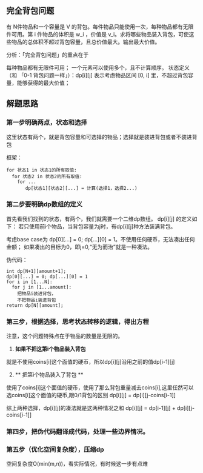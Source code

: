 ## 完全背包问题
有 N件物品和一个容量是 V 的背包。每件物品只能使用一次，每种物品都有无限件可用。第 i 件物品的体积是 w_i ，价值是 v_i。求将哪些物品装入背包，可使这些物品的总体积不超过背包容量，且总价值最大。输出最大价值。

分析：「完全背包问题」的重点在于

每种物品都有无限件可用；
一个元素可以使用多个，且不计算顺序。
状态定义（和 「0-1 背包问题一样」）：dp[i][j] 表示考虑物品区间 [0, i] 里，不超过背包容量，能够获得的最大价值；

## 解题思路

### 第一步明确两点，状态和选择
这里状态有两个，就是背包容量和可选择的物品；选择就是装进背包或者不装进背包

框架：
```
for 状态1 in 状态1的所有取值:
  for 状态2 in 状态2的所有取值:
    for ...
       dp[状态1][状态2][...] = 计算(选择1，选择2...)
```

### 第二步要明确dp数组的定义
首先看我们找到的状态，有两个，我们就需要一个二维dp数组。
dp[i][j] 的定义如下：
若只使用前i个物品，当背包容量为j时，有dp[i][j]种方法装满背包。

考虑base case为 dp[0][...] = 0; dp[...][0] = 1。不使用任何硬币，无法凑出任何金额；
如果凑出的目标为0，即j=0,“无为而治”就是一种凑法。

伪代码：
```
int dp[N+1][amount+1];
dp[0][...] = 0; dp[...][0] = 1
for i in [1...N]:
  for j in [1...amount]:
    把物品i装进背包，
    不把物品i装进背包
return dp[N][amount];
```

### 第三步，根据选择，思考状态转移的逻辑，得出方程
注意，这个问题特殊点在于物品的数量是无限的。

1. **如果不把这第i个物品装入背包**

  就是不使用coins[i]这个面值的硬币，所以dp[i][j]沿用之前的值dp[i-1][j]
  
2. ** 把第i个物品装入了背包 **

  使用了coins[i]这个面值的硬币，使用了那么背包重量减去coins[i],这里任然可以选coins[i]这个面值的硬币,跟0/1背包的区别
  dp[i][j] = dp[i][j-coins[i-1]]

  综上两种选择，dp[i][j]的凑法就是这两种情况之和
  dp[i][j] = dp[i-1][j] + dp[i][j-coins[i-1]]


### 第四步，把伪代码翻译成代码，处理一些边界情况。


### 第五步（优化空间复杂度），压缩dp

空间复杂度O(min(m,n))，看实际情况，有时候这一步有点难
